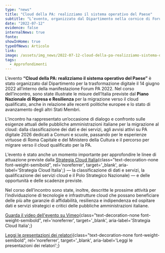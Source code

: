 ```yaml
---
type: "news"
title: "Cloud della PA: realizziamo il sistema operativo del Paese"
subtitle: "L’evento, organizzato dal Dipartimento nella cornice di Forum PA, per dialogare sul futuro del cloud"
date: "2022-07-12"
evidence: false
internalNews: true
fonte: 
showInHome: true
typeOfNews: Articolo
link: 
image: /assets/img_news/2022-07-12-cloud-della-pa-realizziamo-sistema-operativo-del-paese.png
tags:
  - Approfondimenti
---
```


L’evento **“Cloud della PA: realizziamo il sistema operativo del Paese”** è stato organizzato dal Dipartimento per la trasformazione digitale il 14 giugno 2022 all’interno della manifestazione Forum PA 2022. Nel corso dell’incontro, sono state illustrate le misure dell’Italia previste dal **Piano Nazionale di Ripresa e Resilienza** per la migrazione verso il cloud qualificato, anche in relazione alle recenti politiche europee e lo stato di avanzamento degli altri Stati Membri. 

L’incontro ha rappresentato un’occasione di dialogo e confronto sulle esigenze attuali delle pubbliche amministrazioni italiane per la migrazione al cloud: dalla classificazione dei dati e dei servizi, agli avvisi attivi su PA digitale 2026 dedicati a Comuni e scuole, passando per le esperienze virtuose di Roma Capitale e del Ministero della Cultura e il percorso per migrare verso il cloud qualificato per la PA.

L’evento è stato anche un momento importante per approfondire le linee di attuazione previste dalla [Strategia Cloud Italia](https://innovazione.gov.it/dipartimento/focus/strategia-cloud-italia/){class="text-decoration-none font-weight-semibold", rel='noreferrer', target='_blank', aria-label='Strategia Cloud Italia';} — la classificazione di dati e servizi, la qualificazione dei servizi cloud e il Polo Strategico Nazionale) — e delle opportunità e delle scadenze previste. 

Nel corso dell’incontro sono state, inoltre, descritte le prossime attività per l’individuazione di tecnologie e infrastrutture cloud che possano beneficiare delle più alte garanzie di affidabilità, resilienza e indipendenza ed ospitare dati e servizi strategici e critici delle pubbliche amministrazioni italiane.

[Guarda il video dell'evento su Vimeo](https://innovazione.gov.it/dipartimento/focus/strategia-cloud-italia/){class="text-decoration-none font-weight-semibold", rel='noreferrer', target='_blank', aria-label='Strategia Cloud Italia';}

[Leggi le presentazioni dei relatori](https://innovazione.gov.it/notizie/articoli/verso-padigitale2026-da-forum-pa-2022-a-missione-italia-di-anci/#_attachments){class="text-decoration-none font-weight-semibold", rel='noreferrer', target='_blank', aria-label='Leggi le presentazioni dei relatori';}